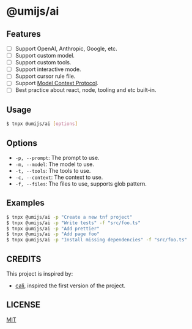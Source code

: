 # @umijs/ai

## Features

- [ ] Support OpenAI, Anthropic, Google, etc.
- [ ] Support custom model.
- [ ] Support custom tools.
- [ ] Support interactive mode.
- [ ] Support cursor rule file.
- [ ] Support [Model Context Protocol](https://modelcontextprotocol.io/).
- [ ] Best practice about react, node, tooling and etc built-in.

## Usage

```bash
$ tnpx @umijs/ai [options]
```

## Options

- `-p, --prompt`: The prompt to use.
- `-m, --model`: The model to use.
- `-t, --tools`: The tools to use.
- `-c, --context`: The context to use.
- `-f, --files`: The files to use, supports glob pattern.

## Examples

```bash
$ tnpx @umijs/ai -p "Create a new tnf project"
$ tnpx @umijs/ai -p "Write tests" -f "src/foo.ts"
$ tnpx @umijs/ai -p "Add prettier"
$ tnpx @umijs/ai -p "Add page foo"
$ tnpx @umijs/ai -p "Install missing dependencies" -f "src/foo.ts"
```

## CREDITS

This project is inspired by:

- [cali](https://github.com/callstackincubator/cali), inspired the first version of the project.

## LICENSE

[MIT](LICENSE)
